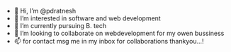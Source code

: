 - 👋 Hi, I’m @pdratnesh
- 👀 I’m interested in software and web development
- 🌱 I’m currently pursuing B. tech
- 💞️ I’m looking to collaborate on webdevelopment for my owen bussiness
- 📫 for contact msg me in my inbox for collaborations 
thankyou...!
<!---
pdratnesh/pdratnesh is a ✨ special ✨ repository because its `README.md` (this file) appears on your GitHub profile.
You can click the Preview link to take a look at your changes.
--->
